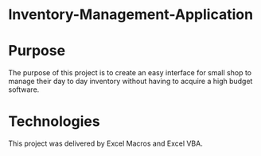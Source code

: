 # Inventory-Management-Application
# Purpose
The purpose of this project is to create an easy interface for small shop to manage their day to day inventory without having to acquire a high budget software.
# Technologies
This project was delivered by Excel Macros and Excel VBA.
